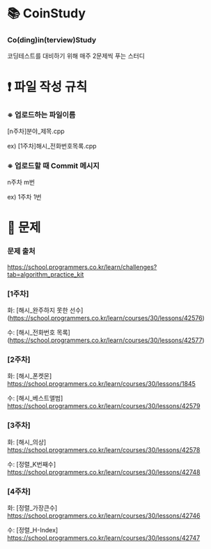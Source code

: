 # :books: CoinStudy
### Co(ding)in(terview)Study
코딩테스트를 대비하기 위해 매주 2문제씩 푸는 스터디

# :exclamation: 파일 작성 규칙
### ※ 업로드하는 파일이름
[n주차]분야_제목.cpp

ex) [1주차]해시_전화번호목록.cpp

### ※ 업로드할 때 Commit 메시지
n주차 m번

ex) 1주차 1번

# :page_with_curl: 문제
### 문제 출처
https://school.programmers.co.kr/learn/challenges?tab=algorithm_practice_kit

### [1주차]
화: [해시_완주하지 못한 선수] (https://school.programmers.co.kr/learn/courses/30/lessons/42576) 

수: [해시_전화번호 목록] (https://school.programmers.co.kr/learn/courses/30/lessons/42577)

### [2주차]
화: [해시_폰켓몬] https://school.programmers.co.kr/learn/courses/30/lessons/1845

수: [해시_베스트앨범] https://school.programmers.co.kr/learn/courses/30/lessons/42579

### [3주차]
화: [해시_의상] https://school.programmers.co.kr/learn/courses/30/lessons/42578

수: [정렬_K번째수] https://school.programmers.co.kr/learn/courses/30/lessons/42748

### [4주차]
화: [정렬_가장큰수] https://school.programmers.co.kr/learn/courses/30/lessons/42746

수: [정렬_H-Index] https://school.programmers.co.kr/learn/courses/30/lessons/42747
